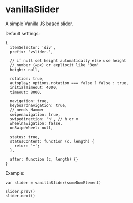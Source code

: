 # vanillaSlider

A simple Vanilla JS based slider.

Default settings:

    {
      itemSelector: 'div',
      prefix: 'vslider-',

      // if null set height automatically else use height
      // number (=px) or expliocit like "3em"
      height: null,

      rotation: true,
      autoplay: options.rotation === false ? false : true,
      initialTimeout: 4000,
      timeout: 8000,

      navigation: true,
      keyboardnavigation: true,
      // needs Hammer
      swipenavigation: true,
      swipedirection: 'h', // h or v
      wheelnavigation: false,
      onSwipeWheel: null,

      status: true,
      statusContent: function (c, length) {
        return '•';
      },

      after: function (c, length) {}
    }

Example:

    var slider = vanillaSlider(someDomElement)

    slider.prev()
    slider.next()